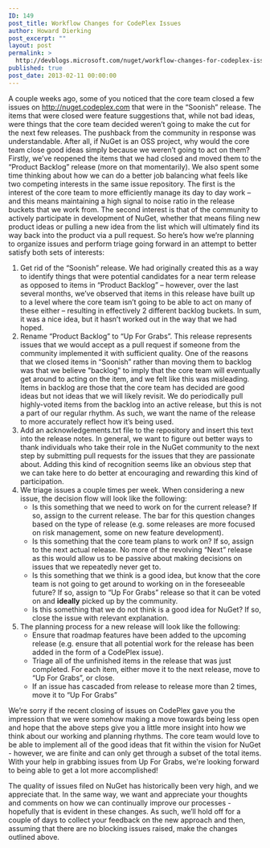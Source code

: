 ```yaml
---
ID: 149
post_title: Workflow Changes for CodePlex Issues
author: Howard Dierking
post_excerpt: ""
layout: post
permalink: >
  http://devblogs.microsoft.com/nuget/workflow-changes-for-codeplex-issues/
published: true
post_date: 2013-02-11 00:00:00
---
```

A couple weeks ago, some of you noticed that the core team closed a few issues on <http://nuget.codeplex.com> that were in the “Soonish” release. The items that were closed were feature suggestions that, while not bad ideas, were things that the core team decided weren’t going to make the cut for the next few releases. The pushback from the community in response was understandable. After all, if NuGet is an OSS project, why would the core team close good ideas simply because we weren’t going to act on them? Firstly, we’ve reopened the items that we had closed and moved them to the “Product Backlog” release (more on that momentarily). We also spent some time thinking about how we can do a better job balancing what feels like two competing interests in the same issue repository. The first is the interest of the core team to more efficiently manage its day to day work – and this means maintaining a high signal to noise ratio in the release buckets that we work from. The second interest is that of the community to actively participate in development of NuGet, whether that means filing new product ideas or pulling a new idea from the list which will ultimately find its way back into the product via a pull request. So here’s how we’re planning to organize issues and perform triage going forward in an attempt to better satisfy both sets of interests:

1.  Get rid of the “Soonish” release. We had originally created this as a way to identify things that were potential candidates for a near term release as opposed to items in “Product Backlog” – however, over the last several months, we’ve observed that items in this release have built up to a level where the core team isn’t going to be able to act on many of these either – resulting in effectively 2 different backlog buckets. In sum, it was a nice idea, but it hasn’t worked out in the way that we had hoped.
2.  Rename “Product Backlog” to “Up For Grabs”. This release represents issues that we would accept as a pull request if someone from the community implemented it with sufficient quality. One of the reasons that we closed items in “Soonish” rather than moving them to backlog was that we believe "backlog" to imply that the core team will eventually get around to acting on the item, and we felt like this was misleading. Items in backlog are those that the core team has decided are good ideas but not ideas that we will likely revisit. We do periodically pull highly-voted items from the backlog into an active release, but this is not a part of our regular rhythm. As such, we want the name of the release to more accurately reflect how it’s being used.
3.  Add an acknowledgements.txt file to the repository and insert this text into the release notes. In general, we want to figure out better ways to thank individuals who take their role in the NuGet community to the next step by submitting pull requests for the issues that they are passionate about. Adding this kind of recognition seems like an obvious step that we can take here to do better at encouraging and rewarding this kind of participation.
4.  We triage issues a couple times per week. When considering a new issue, the decision flow will look like the following:
    *   Is this something that we need to work on for the current release? If so, assign to the current release. The bar for this question changes based on the type of release (e.g. some releases are more focused on risk management, some on new feature development). 
    *   Is this something that the core team plans to work on? If so, assign to the next actual release. No more of the revolving “Next” release as this would allow us to be passive about making decisions on issues that we repeatedly never get to. 
    *   Is this something that we think is a good idea, but know that the core team is not going to get around to working on in the foreseeable future? If so, assign to “Up For Grabs” release so that it can be voted on and **ideally** picked up by the community.
    *   Is this something that we do not think is a good idea for NuGet? If so, close the issue with relevant explanation.
5.  The planning process for a new release will look like the following:
    *   Ensure that roadmap features have been added to the upcoming release (e.g. ensure that all potential work for the release has been added in the form of a CodePlex issue).
    *   Triage all of the unfinished items in the release that was just completed. For each item, either move it to the next release, move to “Up For Grabs”, or close.
    *   If an issue has cascaded from release to release more than 2 times, move it to “Up For Grabs”

We’re sorry if the recent closing of issues on CodePlex gave you the impression that we were somehow making a move towards being less open and hope that the above steps give you a little more insight into how we think about our working and planning rhythms. The core team would love to be able to implement all of the good ideas that fit within the vision for NuGet - however, we are finite and can only get through a subset of the total items. With your help in grabbing issues from Up For Grabs, we're looking forward to being able to get a lot more accomplished!

The quality of issues filed on NuGet has historically been very high, and we appreciate that. In the same way, we want and appreciate your thoughts and comments on how we can continually improve our processes - hopefully that is evident in these changes. As such, we’ll hold off for a couple of days to collect your feedback on the new approach and then, assuming that there are no blocking issues raised, make the changes outlined above.